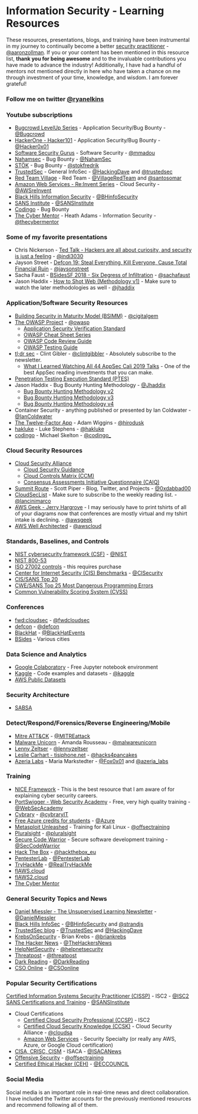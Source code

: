 

# Information Security - Learning Resources

These resources, presentations, blogs, and training have been instrumental in my journey to continually become a better [security practitioner](https://docs.google.com/presentation/d/1N7Csc1KfyPeMvkjbRwwvrWIrd_Q8uGjgrk1h5L97OSo/edit#slide=id.g894492b783_0_72) - [@aaronzollman](https://twitter.com/aaronzollman). If you or your content has been mentioned in this resource list, **thank you for being awesome** and to the invaluable contributions you have made to advance the industry! Additionally, I have had a handful of mentors not mentioned directly in here who have taken a chance on me through investment of your time, knowledge, and wisdom. I am forever grateful!
### Follow me on twitter [@ryanelkins](https://twitter.com/ryanelkins)

### Youtube subscriptions
* [Bugcrowd LevelUp Series](https://www.youtube.com/channel/UCo1NHk_bgbAbDBc4JinrXww) - Application Security/Bug Bounty - [@Bugcrowd](https://twitter.com/bugcrowd)
* [HackerOne - Hacker101](https://www.youtube.com/channel/UCsgzmECky2Q9lQMWzDwMhYw) - Application Security/Bug Bounty - [@Hacker0x01](https://twitter.com/Hacker0x01)
* [Software Security Gurus](https://www.youtube.com/channel/UChiPxn0WrGdoXs5B0icvIKA) - Software Security - [@mmadou](https://twitter.com/mmadou)
* [Nahamsec](https://www.youtube.com/channel/UCCZDt7MuC3Hzs6IH4xODLBw) - Bug Bounty - [@NahamSec](https://twitter.com/NahamSec)
* [STÖK](https://www.youtube.com/channel/UCQN2DsjnYH60SFBIA6IkNwg) - Bug Bounty - [@stokfredrik](https://twitter.com/stokfredrik)
* [TrustedSec](https://www.youtube.com/channel/UCRkiASOIDfCDJeB9xkJoMRg) - General InfoSec - [@HackingDave](https://twitter.com/HackingDave) and [@trustedsec](https://twitter.com/trustedsec)
* [Red Team Village](https://www.youtube.com/channel/UC8nq3PX9coMiqgKH6fw-VCQ) - Red Team - [@VillageRedTeam](https://twitter.com/VillageRedTeam) and [@santosomar](https://twitter.com/santosomar)
* [Amazon Web Services - Re:Invent Series](https://www.youtube.com/user/AmazonWebServices) - Cloud Security - [@AWSreInvent](https://twitter.com/AWSreInvent)
* [Black Hills Information Security](https://www.youtube.com/channel/UCJ2U9Dq9NckqHMbcUupgF0A) - [@BHinfoSecurity](https://twitter.com/BHinfoSecurity)
* [SANS Institute](https://www.youtube.com/user/TheSANSInstitute) - [@SANSInstitute](https://twitter.com/SANSInstitute)
* [Codingo](https://youtube.com/codingo) - Bug Bounty
* [The Cyber Mentor](https://www.youtube.com/thecybermentor) - Heath Adams - Information Security - [@thecybermentor](https://twitter.com/thecybermentor)

### Some of my favorite presentations
* Chris Nickerson - [Ted Talk - Hackers are all about curiosity, and security is just a feeling](https://www.youtube.com/watch?v=HW9hH0vlPEM) - [@indi3030](https://twitter.com/indi303)
* Jayson Street - [Defcon 19: Steal Everything, Kill Everyone, Cause Total Financial Ruin](https://www.youtube.com/watch?v=JsVtHqICeKE) - [@jaysonstreet](https://twitter.com/jaysonstreet)
* Sacha Faust - [BSidesSF 2018 - Six Degress of Infiltration](https://www.youtube.com/watch?v=8TV9TSNh7pA) - [@sachafaust](https://twitter.com/sachafaust)
* Jason Haddix - [How to Shot Web (Methodology v1)](https://www.youtube.com/watch?v=-FAjxUOKbdI) - Make sure to watch the later methodologies as well - [@jhaddix](https://twitter.com/jhaddix)

### Application/Software Security Resources
* [Building Security in Maturity Model (BSIMM)](https://www.bsimm.com) - [@cigitalgem](https://twitter.com/cigitalgem)
* [The OWASP Project](https://www.owasp.org) - [@owasp](https://twitter.com/owasp)
  * [Application Security Verification Standard](https://owasp.org/www-project-application-security-verification-standard/)
  * [OWASP Cheat Sheet Series](https://cheatsheetseries.owasp.org)
  * [OWASP Code Review Guide](https://www.owasp.org/images/5/53/OWASP_Code_Review_Guide_v2.pdf)
  * [OWASP Testing Guide](https://www.owasp.org/images/1/19/OTGv4.pdf)
* [tl;dr sec](https://tldrsec.com/) - Clint Gibler - [@clintgibbler](https://twitter.com/clintgibler) - Absolutely subscribe to the newsletter.
  * [What I Learned Watching All 44 AppSec Cali 2019 Talks](https://tldrsec.com/blog/appsec-cali-2019/) - One of the best AppSec reading investments that you can make.
* [Penetration Testing Execution Standard (PTES)](http://www.pentest-standard.org)
* Jason Haddix - Bug Bounty Hunting Methodology - [@Jhaddix](https://twitter.com/Jhaddix)
  * [Bug Bounty Hunting Methodology v2](https://www.youtube.com/watch?v=C4ZHAdI8o1w)
  * [Bug Bounty Hunting Methodology v3](https://www.youtube.com/watch?v=Qw1nNPiH_Go)
  * [Bug Bounty Hunting Methodology v4](https://www.youtube.com/watch?v=p4JgIu1mceI)
* Container Security - anything published or presented by Ian Coldwater - [@IanColdwater](https://twitter.com/IanColdwater)
* [The Twelve-Factor App](https://12factor.net/) - Adam Wiggins - [@hirodusk](https://twitter.com/hirodusk)
* [hakluke](https://hakluke.com/) - Luke Stephens - [@hakluke](https://twitter.com/hakluke)
* [codingo](https://codingo.com/) - Michael Skelton - [@codingo_](https://twitter.com/codingo_)

### Cloud Security Resources
* [Cloud Security Alliance](https://cloudsecurityalliance.org)
  * [Cloud Security Guidance](https://cloudsecurityalliance.org/research/guidance/)
  * [Cloud Controls Matrix (CCM)](https://cloudsecurityalliance.org/research/cloud-controls-matrix/)
  * [Consensus Assessments Initiative Questionnaire (CAIQ)](https://cloudsecurityalliance.org/artifacts/caiq-translation-in-10-languages/)
* [Summit Route](https://summitroute.com/) - Scott Piper - Blog, Twitter, and Projects - [@0xdabbad00](https://twitter.com/0xdabbad00)
* [CloudSecList](https://cloudseclist.com/) - Make sure to subscribe to the weekly reading list. - [@lancinimarco](https://twitter.com/lancinimarco)
* [AWS Geek - Jerry Hargrove](https://www.awsgeek.com) - I may seriously have to print tshirts of all of your diagrams now that conferences are mostly virtual and my tshirt intake is declining. - [@awsgeek](https://twitter.com/awsgeek)
* [AWS Well Architected](https://aws.amazon.com/architecture/well-architected/) - [@awscloud](https://twitter.com/awscloud)

### Standards, Baselines, and Controls</h2>
* [NIST cybersecurity framework (CSF)](https://www.nist.gov/cyberframework) - [@NIST](https://twitter.com/NIST)
* [NIST 800-53](https://nvd.nist.gov/800-53/Rev4)
* [ISO 27002 controls](http://www.iso27001security.com/html/27002.html) - this requires purchase
* [Center for Internet Security (CIS) Benchmarks](https://www.cisecurity.org) - [@CISecurity](https://twitter.com/CISecurity)
* [CIS/SANS Top 20](https://www.sans.org/security-resources/posters/20-critical-security-controls/55/download)
* [CWE/SANS Top 25 Most Dangerous Programming Errors](http://cwe.mitre.org/top25/)
* [Common Vulnerability Scoring System (CVSS)](https://www.first.org/cvss/)

### Conferences
* [fwd:cloudsec](https://fwdcloudsec.org/) - [@fwdcloudsec](https://twitter.com/fwdcloudsec)
* [defcon](https://defcon.org/) - [@defcon](https://twitter.com/defcon)
* [BlackHat](https://www.blackhat.com/) - [@BlackHatEvents](https://twitter.com/BlackHatEvents)
* [BSides](http://www.securitybsides.com/) - Various cities

### Data Science and Analytics</h2>
* [Google Colaboratory](https://colab.research.google.com/notebooks/welcome.ipynb) - Free Jupyter notebook environment
* [Kaggle](https://www.kaggle.com) - Code examples and datasets - [@kaggle](https://twitter.com/kaggle)
* [AWS Public Datasets](https://registry.opendata.aws/)

### Security Architecture
* [SABSA](https://sabsa.org/)

### Detect/Respond/Forensics/Reverse Engineering/Mobile
* [Mitre ATT&CK](https://attack.mitre.org/) - [@MITREattack](https://twitter.com/MITREattack)
* [Malware Unicorn](https://malwareunicorn.org/) - Amanda Rousseau - [@malwareunicorn](https://twitter.com/malwareunicorn)
* [Lenny Zeltser](https://zeltser.com/blog/) - [@lennyzeltser](https://twitter.com/lennyzeltser)
* [Leslie Carhart - tisiphone.net](https://tisiphone.net/) - [@hacks4pancakes](https://twitter.com/hacks4pancakes)
* [Azeria Labs](https://azeria-labs.com/) - Maria Markstedter - [@Fox0x01](https://twitter.com/Fox0x01) and [@azeria_labs](https://twitter.com/azeria_labs)


### Training
* [NICE Framework](https://niccs.us-cert.gov/workforce-development/cyber-security-workforce-framework) - This is the best resource that I am aware of for explaining cyber security careers.
* [PortSwigger - Web Security Academy](https://portswigger.net/web-security) - Free, very high quality training - [@WebSecAcademy](https://twitter.com/WebSecAcademy)
* [Cybrary](https://cybrary.it) - [@cybraryIT](https://twitter.com/cybraryIT)
* [Free Azure credits for students](https://azure.microsoft.com/en-us/free/students/) - [@Azure](https://twitter.com/Azure)
* [Metasploit Unleashed](https://www.offensive-security.com/metasploit-unleashed/) - Training for Kali Linux - [@offsectraining](https://twitter.com/offsectraining)
* [Pluralsight](https://www.pluralsight.com/learn) - [@pluralsight](https://twitter.com/pluralsight)
* [Secure Code Warrior](https://securecodewarrior.com/) - Secure software development training - [@SecCodeWarrior](https://twitter.com/SecCodeWarrior)
* [Hack The Box](https://www.hackthebox.eu/) - [@hackthebox_eu](https://twitter.com/hackthebox_eu)
* [PentesterLab](https://pentesterlab.com/) - [@PentesterLab](https://twitter.com/PentesterLab)
* [TryHackMe](https://tryhackme.com/) - [@RealTryHackMe](https://twitter.com/RealTryHackMe)
* [flAWS.cloud](http://flaws.cloud/)
* [flAWS2.cloud](http://flaws2.cloud/)
* [The Cyber Mentor](https://www.thecybermentor.com/)

### General Security Topics and News
* [Daniel Miessler - The Unsupervised Learning Newsletter](https://danielmiessler.com/newsletter/) - [@DanielMiessler](https://twitter.com/DanielMiessler)
* [Black Hills InfoSec](https://www.blackhillsinfosec.com/) - [@BHinfoSecurity](https://twitter.com/BHinfoSecurity) and [@strandjs](https://twitter.com/strandjs)
* [TrustedSec blog](https://www.trustedsec.com/blog/) - [@TrustedSec](https://twitter.com/TrustedSec) and [@HackingDave](https://twitter.com/HackingDave)
* [KrebsOnSecurity](https://krebsonsecurity.com/) - Brian Krebs - [@briankrebs](https://twitter.com/briankrebs)
* [The Hacker News](https://thehackernews.com/) - [@TheHackersNews](https://twitter.com/TheHackersNews)
* [HelpNetSecurity](https://www.helpnetsecurity.com/) - [@helpnetsecurity](https://twitter.com/helpnetsecurity)
* [Threatpost](https://threatpost.com/) - [@threatpost](https://twitter.com/threatpost)
* [Dark Reading](https://www.darkreading.com/) - [@DarkReading](https://twitter.com/DarkReading)
* [CSO Online](https://www.csoonline.com/) - [@CSOonline](https://twitter.com/CSOonline)

### Popular Security Certifications
[Certified Information Systems Security Practitioner (CISSP)](https://www.isc2.org/Certifications/CISSP) - ISC2 - [@ISC2](https://twitter.com/ISC2)
[SANS Certifications and Training](https://www.sans.org) - [@SANSInstitute](https://twitter.com/SANSInstitute)
* Cloud Certifications
  * [Certified Cloud Security Professional (CCSP)](https://www.isc2.org/Certifications/CCSP) - ISC2
  * [Certified Cloud Security Knowledge (CCSK)](https://cloudsecurityalliance.org/education/ccsk/) - Cloud Security Alliance - [@cloudsa](https://twitter.com/cloudsa)
  * [Amazon Web Services](https://aws.amazon.com/certification/) - Security Specialty (or really any AWS, Azure, or Google Cloud certification)
* [CISA, CRISC, CISM](https://www.isaca.org/credentialing) - ISACA - [@ISACANews](https://twitter.com/ISACANews)
* [Offensive Security](https://www.offensive-security.com/information-security-certifications/) - [@offsectraining](https://twitter.com/offsectraining)
* [Certified Ethical Hacker (CEH)](https://www.eccouncil.org/programs/certified-ethical-hacker-ceh/) - [@ECCOUNCIL](https://twitter.com/ECCOUNCIL)

### Social Media
Social media is an important role in real-time news and direct collaboration. I have included the Twitter accounts for the previously mentioned resources and recommend following all of them.
